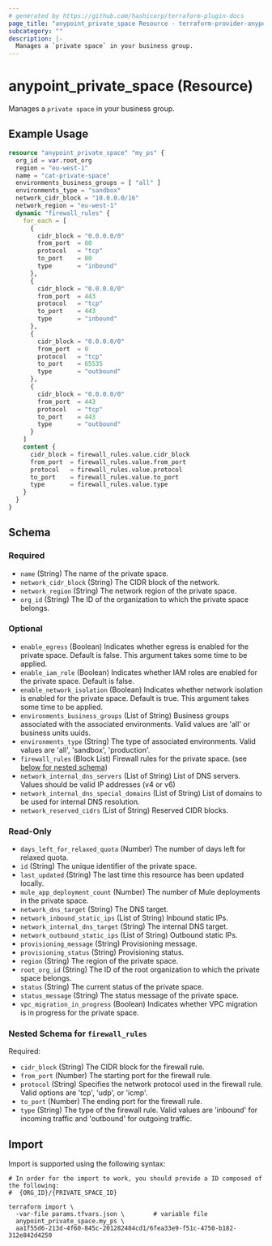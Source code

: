 ```yaml
---
# generated by https://github.com/hashicorp/terraform-plugin-docs
page_title: "anypoint_private_space Resource - terraform-provider-anypoint"
subcategory: ""
description: |-
  Manages a `private space` in your business group.
---
```


# anypoint_private_space (Resource)

Manages a `private space` in your business group.

## Example Usage

```terraform
resource "anypoint_private_space" "my_ps" {
  org_id = var.root_org
  region = "eu-west-1"
  name = "cat-private-space"
  environments_business_groups = [ "all" ]
  environments_type = "sandbox"
  network_cidr_block = "10.0.0.0/16"
  network_region = "eu-west-1"
  dynamic "firewall_rules" {
    for_each = [
      {
        cidr_block = "0.0.0.0/0"
        from_port  = 80
        protocol   = "tcp"
        to_port    = 80
        type       = "inbound"
      },
      {
        cidr_block = "0.0.0.0/0"
        from_port  = 443
        protocol   = "tcp"
        to_port    = 443
        type       = "inbound"
      },
      {
        cidr_block = "0.0.0.0/0"
        from_port  = 0
        protocol   = "tcp"
        to_port    = 65535
        type       = "outbound"
      },
      {
        cidr_block = "0.0.0.0/0"
        from_port  = 443
        protocol   = "tcp"
        to_port    = 443
        type       = "outbound"
      }
    ]
    content {
      cidr_block = firewall_rules.value.cidr_block
      from_port  = firewall_rules.value.from_port
      protocol   = firewall_rules.value.protocol
      to_port    = firewall_rules.value.to_port
      type       = firewall_rules.value.type
    }
  }
}
```

<!-- schema generated by tfplugindocs -->
## Schema

### Required

- `name` (String) The name of the private space.
- `network_cidr_block` (String) The CIDR block of the network.
- `network_region` (String) The network region of the private space.
- `org_id` (String) The ID of the organization to which the private space belongs.

### Optional

- `enable_egress` (Boolean) Indicates whether egress is enabled for the private space. Default is false.
		This argument takes some time to be applied.
- `enable_iam_role` (Boolean) Indicates whether IAM roles are enabled for the private space. Default is false.
- `enable_network_isolation` (Boolean) Indicates whether network isolation is enabled for the private space. Default is true.
		This argument takes some time to be applied.
- `environments_business_groups` (List of String) Business groups associated with the associated environments. Valid values are 'all' or business units uuids.
- `environments_type` (String) The type of associated environments. Valid values are 'all', 'sandbox', 'production'.
- `firewall_rules` (Block List) Firewall rules for the private space. (see [below for nested schema](#nestedblock--firewall_rules))
- `network_internal_dns_servers` (List of String) List of DNS servers. Values should be valid IP addresses (v4 or v6)
- `network_internal_dns_special_domains` (List of String) List of domains to be used for internal DNS resolution.
- `network_reserved_cidrs` (List of String) Reserved CIDR blocks.

### Read-Only

- `days_left_for_relaxed_quota` (Number) The number of days left for relaxed quota.
- `id` (String) The unique identifier of the private space.
- `last_updated` (String) The last time this resource has been updated locally.
- `mule_app_deployment_count` (Number) The number of Mule deployments in the private space.
- `network_dns_target` (String) The DNS target.
- `network_inbound_static_ips` (List of String) Inbound static IPs.
- `network_internal_dns_target` (String) The internal DNS target.
- `network_outbound_static_ips` (List of String) Outbound static IPs.
- `provisioning_message` (String) Provisioning message.
- `provisioning_status` (String) Provisioning status.
- `region` (String) The region of the private space.
- `root_org_id` (String) The ID of the root organization to which the private space belongs.
- `status` (String) The current status of the private space.
- `status_message` (String) The status message of the private space.
- `vpc_migration_in_progress` (Boolean) Indicates whether VPC migration is in progress for the private space.

<a id="nestedblock--firewall_rules"></a>
### Nested Schema for `firewall_rules`

Required:

- `cidr_block` (String) The CIDR block for the firewall rule.
- `from_port` (Number) The starting port for the firewall rule.
- `protocol` (String) Specifies the network protocol used in the firewall rule. Valid options are 'tcp', 'udp', or 'icmp'.
- `to_port` (Number) The ending port for the firewall rule.
- `type` (String) The type of the firewall rule. Valid values are 'inbound' for incoming traffic and 'outbound' for outgoing traffic.

## Import

Import is supported using the following syntax:

```shell
# In order for the import to work, you should provide a ID composed of the following:
#  {ORG_ID}/{PRIVATE_SPACE_ID}

terraform import \
  -var-file params.tfvars.json \        # variable file
  anypoint_private_space.my_ps \
  aa1f55d6-213d-4f60-845c-201282484cd1/6fea33e9-f51c-4750-b182-312e842d4250
```
